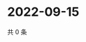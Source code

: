 # 2022-09-15

共 0 条

<!-- BEGIN WEIBO -->
<!-- 最后更新时间 Thu Sep 15 2022 05:15:12 GMT+0800 (China Standard Time) -->

<!-- END WEIBO -->
